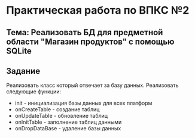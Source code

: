 # Практическая работа по ВПКС №2

## Тема: Реализовать БД для предметной области "Магазин продуктов" c помощью SQLite

## Задание
Реализовать класс который отвечает за базу данных.
Реализовать следующие функции:
- init - инициализация базы данных для всех платформ
- onCreateTable - создание таблиц 
- onUpdateTable - обновление таблиц
- onInitTable - заполнение таблиц данными
- onDropDataBase - удаление базы данных 
